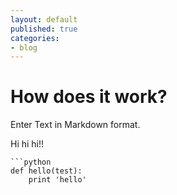 ```yaml
---
layout: default
published: true
categories:
- blog
---
```

# How does it work?

Enter Text in Markdown format.

Hi hi hi!!

    ```python
    def hello(test):
        print 'hello'